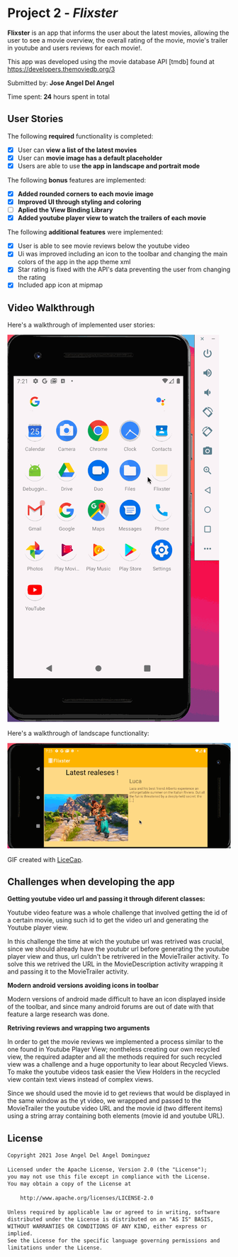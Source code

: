 # Project 2 - *Flixster*

**Flixster** is an app that informs the user about the latest movies, allowing the user to see a movie overview, the overall rating of the movie, movie's trailer in youtube and users reviews for each movie!.

This app was developed using the movie database API [tmdb] found at https://developers.themoviedb.org/3

Submitted by: **Jose Angel Del Angel**

Time spent: **24** hours spent in total

## User Stories

The following **required** functionality is completed:

* [x] User can **view a list of the latest movies**
* [x] User can **movie image has a default placeholder** 
* [x] Users are able to use **the app in landscape and portrait mode** 

The following **bonus** features are implemented:

* [x] **Added rounded corners to each movie image**
* [x] **Improved UI through styling and coloring**
* [ ] **Aplied the View Binding Library**
* [x] **Added youtube player view to watch the trailers of each movie**

The following **additional features** were implemented:

* [x] User is able to see movie reviews below the youtube video
* [x] Ui was improved including an icon to the toolbar and changing the main colors of the app in the app theme xml
* [x] Star rating is fixed with the API's data preventing the user from changing the rating
* [x] Included app icon at mipmap

## Video Walkthrough

Here's a walkthrough of implemented user stories:

<img src= 'walkthrough.gif' title='Video Walkthrough' width='' alt='Video Walkthrough' />


Here's a walkthrough of landscape functionality:

<img src= 'walkthrough2.gif' title='Video Walkthrough' width='' alt='Video Walkthrough' />

GIF created with [LiceCap](https://www.cockos.com/licecap/).

## Challenges when developing the app

**Getting youtube video url and passing it through diferent classes:**

Youtube video feature was a whole challenge that involved getting the id of a certain movie, using such id to get the video url and generating the Youtube player view. 

In this challenge the time at wich the youtube url was retrived was crucial, since we should already have the youtubr url before generating the youtube player view and thus, url culdn't be retrivered in the MovieTrailer activity. To solve this we retrived the URL in the MovieDescription activity wrapping it and passing it to the MovieTrailer activity.

**Modern android versions avoiding icons in toolbar**

Modern versions of android made difficult to have an icon displayed inside of the toolbar, and since many android forums are out of date with that feature a large research was done. 

**Retriving reviews and wrapping two arguments**

In order to get the movie reviews we implemented a process similar to the one found in Youtube Player View; nontheless creating our own recycled view, the required adapter and all the methods required for such recycled view was a challenge and a huge opportunity to lear about Recycled Views. To make the youtube videos task easier the View Holders in the recycled view contain text views instead of complex views.

Since we should used the movie id to get reviews that would be displayed in the same window as the yt video, we wrappped and passed to the MovieTrailer the youtube video URL and the movie id (two different items) using a string array containing both elements (movie id and youtube URL).


## License

    Copyright 2021 Jose Angel Del Angel Dominguez

    Licensed under the Apache License, Version 2.0 (the "License");
    you may not use this file except in compliance with the License.
    You may obtain a copy of the License at

        http://www.apache.org/licenses/LICENSE-2.0

    Unless required by applicable law or agreed to in writing, software
    distributed under the License is distributed on an "AS IS" BASIS,
    WITHOUT WARRANTIES OR CONDITIONS OF ANY KIND, either express or implied.
    See the License for the specific language governing permissions and
    limitations under the License.
